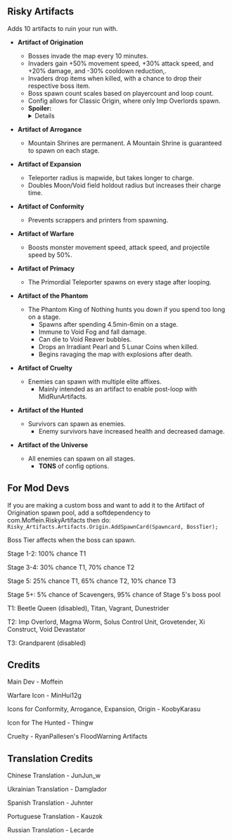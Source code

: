 ## Risky Artifacts
Adds 10 artifacts to ruin your run with.

- **Artifact of Origination**
	- Bosses invade the map every 10 minutes.
	- Invaders gain +50% movement speed, +30% attack speed, and +20% damage, and -30% cooldown reduction,.
	- Invaders drop items when killed, with a chance to drop their respective boss item.
	- Boss spawn count scales based on playercount and loop count.
	- Config allows for Classic Origin, where only Imp Overlords spawn.
	- **Spoiler:** <details>Beads of Fealty increases invader count.</details>

- **Artifact of Arrogance**
	- Mountain Shrines are permanent. A Mountain Shrine is guaranteed to spawn on each stage.
	
- **Artifact of Expansion**
	- Teleporter radius is mapwide, but takes longer to charge.
	- Doubles Moon/Void field holdout radius but increases their charge time.

- **Artifact of Conformity**
	- Prevents scrappers and printers from spawning.
	
- **Artifact of Warfare**
	- Boosts monster movement speed, attack speed, and projectile speed by 50%.
	
- **Artifact of Primacy**
	- The Primordial Teleporter spawns on every stage after looping. 
	
- **Artifact of the Phantom**
	- The Phantom King of Nothing hunts you down if you spend too long on a stage.
		- Spawns after spending 4.5min-6min on a stage.
		- Immune to Void Fog and fall damage.
		- Can die to Void Reaver bubbles.
		- Drops an Irradiant Pearl and 5 Lunar Coins when killed.
		- Begins ravaging the map with explosions after death.
		
- **Artifact of Cruelty**
	- Enemies can spawn with multiple elite affixes.
		- Mainly intended as an artifact to enable post-loop with MidRunArtifacts.
		
- **Artifact of the Hunted**
	- Survivors can spawn as enemies.
		- Enemy survivors have increased health and decreased damage.
				
- **Artifact of the Universe**
	- All enemies can spawn on all stages.
		- **TONS** of config options.
	
## For Mod Devs
If you are making a custom boss and want to add it to the Artifact of Origination spawn pool, add a softdependency to com.Moffein.RiskyArtifacts then do:
`Risky_Artifacts.Artifacts.Origin.AddSpawnCard(Spawncard, BossTier);`

Boss Tier affects when the boss can spawn.

Stage 1-2: 100% chance T1

Stage 3-4: 30% chance T1, 70% chance T2

Stage 5: 25% chance T1, 65% chance T2, 10% chance T3

Stage 5+: 5% chance of Scavengers, 95% chance of Stage 5's boss pool


T1: Beetle Queen (disabled), Titan, Vagrant, Dunestrider

T2: Imp Overlord, Magma Worm, Solus Control Unit, Grovetender, Xi Construct, Void Devastator

T3: Grandparent (disabled)

## Credits

Main Dev - Moffein

Warfare Icon - MinHui12g

Icons for Conformity, Arrogance, Expansion, Origin - KoobyKarasu

Icon for The Hunted - Thingw

Cruelty - RyanPallesen's FloodWarning Artifacts

## Translation Credits

Chinese Translation - JunJun_w

Ukrainian Translation - Damglador

Spanish Translation - Juhnter

Portuguese Translation - Kauzok

Russian Translation - Lecarde